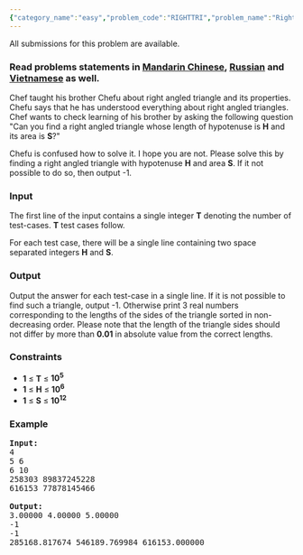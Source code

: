 ```yaml
---
{"category_name":"easy","problem_code":"RIGHTTRI","problem_name":"Right Triangle","languages_supported":{"0":"ADA","1":"ASM","2":"BASH","3":"BF","4":"C","5":"C99 strict","6":"CAML","7":"CLOJ","8":"CLPS","9":"CPP 4.3.2","10":"CPP 4.9.2","11":"CPP14","12":"CS2","13":"D","14":"ERL","15":"FORT","16":"FS","17":"GO","18":"HASK","19":"ICK","20":"ICON","21":"JAVA","22":"JS","23":"LISP clisp","24":"LISP sbcl","25":"LUA","26":"NEM","27":"NICE","28":"NODEJS","29":"PAS fpc","30":"PAS gpc","31":"PERL","32":"PERL6","33":"PHP","34":"PIKE","35":"PRLG","36":"PYPY","37":"PYTH","38":"PYTH 3.4","39":"RUBY","40":"SCALA","41":"SCM chicken","42":"SCM guile","43":"SCM qobi","44":"ST","45":"TCL","46":"TEXT","47":"WSPC"},"max_timelimit":3,"source_sizelimit":50000,"problem_author":"kingofnumbers","problem_tester":"mgch","date_added":"27-05-2016","tags":{"0":"binary","1":"cook71","2":"easy","3":"kingofnumbers"},"editorial_url":"http://discuss.codechef.com/problems/RIGHTTRI","time":{"view_start_date":1466965800,"submit_start_date":1466965800,"visible_start_date":1466965800,"end_date":1735669800},"layout":"problem"}
---
```

<span class="solution-visible-txt">All submissions for this problem are available.</span><h3> Read problems statements in <a target="_blank" href="http://www.codechef.com/download/translated/COOK71/mandarin/RIGHTTRI.pdf">Mandarin Chinese</a>, <a target="_blank" href="http://www.codechef.com/download/translated/COOK71/russian/RIGHTTRI.pdf">Russian</a> and <a target="_blank" href="http://www.codechef.com/download/translated/COOK71/vietnamese/RIGHTTRI.pdf">Vietnamese</a> as well.</h3>
<p>Chef taught his brother Chefu about right angled triangle and its properties. Chefu says that he has understood everything about right angled triangles. Chef wants to check learning of his brother by asking the following question "Can you find a right angled triangle whose length of hypotenuse  is <b>H</b> and its area is <b>S</b>?"</p>
<p>Chefu is confused how to solve it. I hope you are not. Please solve this by finding a right angled triangle with hypotenuse <b>H</b> and area <b>S</b>. If it not possible to do so, then output -1.</p>
<h3>Input</h3>
<p>The first line of the input contains a single integer <b>T</b> denoting the number of test-cases. <b>T</b> test cases follow.</p>
<p>For each test case, there will be a single line containing two space separated integers <b>H</b> and <b>S</b>.</p>
<h3>Output</h3>
<p>Output the answer for each test-case in a single line. If it is not possible to find such a triangle, output -1. Otherwise print 3 real numbers corresponding to the lengths of the sides of the triangle sorted in non-decreasing order. Please note that the length of the triangle sides should not differ by more than <b>0.01</b> in absolute value from the correct lengths.</p>
<h3>Constraints</h3>
<ul>
<li><b>1</b> ≤ <b>T</b> ≤ <b>10<sup>5</sup></b></li>
<li><b>1</b> ≤ <b>H</b> ≤ <b>10<sup>6</sup></b></li>
<li><b>1</b> ≤ <b>S</b> ≤ <b>10<sup>12</sup></b></li>
</ul>
<h3>Example</h3>
<pre><b>Input:</b>
<tt>4
5 6
6 10
258303 89837245228
616153 77878145466
</tt>
<b>Output:</b>
<tt>3.00000 4.00000 5.00000
-1
-1
285168.817674 546189.769984 616153.000000
</tt>
</pre>